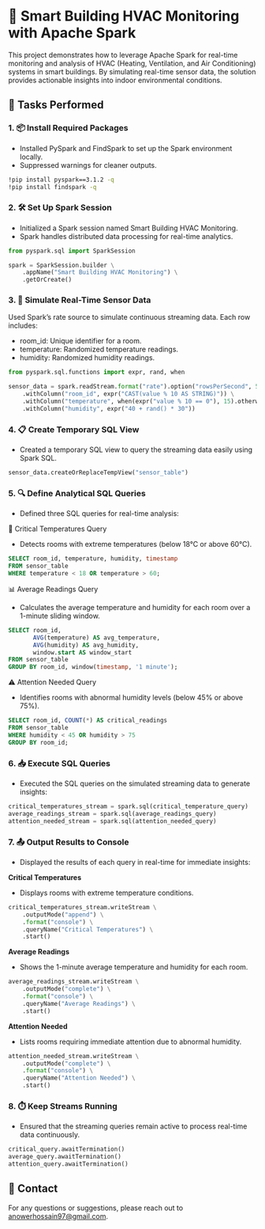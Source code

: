 
# 🚀 Smart Building HVAC Monitoring with Apache Spark

This project demonstrates how to leverage Apache Spark for real-time monitoring and analysis of HVAC (Heating, Ventilation, and Air Conditioning) systems in smart buildings. By simulating real-time sensor data, the solution provides actionable insights into indoor environmental conditions.

## 📝 Tasks Performed

### 1. 📦 Install Required Packages
* Installed PySpark and FindSpark to set up the Spark environment locally.
* Suppressed warnings for cleaner outputs.

```bash
!pip install pyspark==3.1.2 -q
!pip install findspark -q

```

### 2. 🛠️ Set Up Spark Session
* Initialized a Spark session named Smart Building HVAC Monitoring.
* Spark handles distributed data processing for real-time analytics.

```python
from pyspark.sql import SparkSession

spark = SparkSession.builder \
    .appName("Smart Building HVAC Monitoring") \
    .getOrCreate()
```

### 3. 🔄 Simulate Real-Time Sensor Data
Used Spark’s rate source to simulate continuous streaming data.
Each row includes:
* room_id: Unique identifier for a room.
* temperature: Randomized temperature readings.
* humidity: Randomized humidity readings.

```python
from pyspark.sql.functions import expr, rand, when

sensor_data = spark.readStream.format("rate").option("rowsPerSecond", 5).load() \
    .withColumn("room_id", expr("CAST(value % 10 AS STRING)")) \
    .withColumn("temperature", when(expr("value % 10 == 0"), 15).otherwise(20 + rand() * 25)) \
    .withColumn("humidity", expr("40 + rand() * 30"))
```

### 4. 📋 Create Temporary SQL View
* Created a temporary SQL view to query the streaming data easily using Spark SQL.

```python
sensor_data.createOrReplaceTempView("sensor_table")
```

### 5. 🔍 Define Analytical SQL Queries
* Defined three SQL queries for real-time analysis:

🔴 Critical Temperatures Query

+ Detects rooms with extreme temperatures (below 18°C or above 60°C).

```sql
SELECT room_id, temperature, humidity, timestamp 
FROM sensor_table 
WHERE temperature < 18 OR temperature > 60;
```

📊 Average Readings Query

+ Calculates the average temperature and humidity for each room over a 1-minute sliding window.

```sql
SELECT room_id, 
       AVG(temperature) AS avg_temperature, 
       AVG(humidity) AS avg_humidity, 
       window.start AS window_start 
FROM sensor_table
GROUP BY room_id, window(timestamp, '1 minute');
```

⚠️ Attention Needed Query

+ Identifies rooms with abnormal humidity levels (below 45% or above 75%).

```sql
SELECT room_id, COUNT(*) AS critical_readings 
FROM sensor_table 
WHERE humidity < 45 OR humidity > 75
GROUP BY room_id;
```

### 6. 📥 Execute SQL Queries
* Executed the SQL queries on the simulated streaming data to generate insights:

```python
critical_temperatures_stream = spark.sql(critical_temperature_query)
average_readings_stream = spark.sql(average_readings_query)
attention_needed_stream = spark.sql(attention_needed_query)
```

### 7. 📤 Output Results to Console
* Displayed the results of each query in real-time for immediate insights:

**Critical Temperatures**
- Displays rooms with extreme temperature conditions.

```python
critical_temperatures_stream.writeStream \
    .outputMode("append") \
    .format("console") \
    .queryName("Critical Temperatures") \
    .start()
```

**Average Readings**
- Shows the 1-minute average temperature and humidity for each room.

```python
average_readings_stream.writeStream \
    .outputMode("complete") \
    .format("console") \
    .queryName("Average Readings") \
    .start()
```

**Attention Needed**
- Lists rooms requiring immediate attention due to abnormal humidity.

```python
attention_needed_stream.writeStream \
    .outputMode("complete") \
    .format("console") \
    .queryName("Attention Needed") \
    .start()
```

### 8. ⏱️ Keep Streams Running
* Ensured that the streaming queries remain active to process real-time data continuously.

```python
critical_query.awaitTermination()
average_query.awaitTermination()
attention_query.awaitTermination()
```

## 📧 Contact

For any questions or suggestions, please reach out to anowerhossain97@gmail.com.
